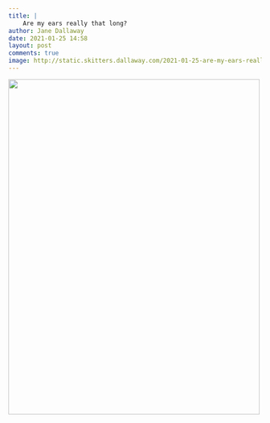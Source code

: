 ```yaml
---
title: |
    Are my ears really that long?
author: Jane Dallaway
date: 2021-01-25 14:58
layout: post
comments: true
image: http://static.skitters.dallaway.com/2021-01-25-are-my-ears-really-that-long-fullsize-0.jpeg
---
```




<a href="http://static.skitters.dallaway.com/2021-01-25-are-my-ears-really-that-long-fullsize-0.jpeg"><img src="http://static.skitters.dallaway.com/2021-01-25-are-my-ears-really-that-long-thumb-0.jpeg" width="500" height="667"></a>

